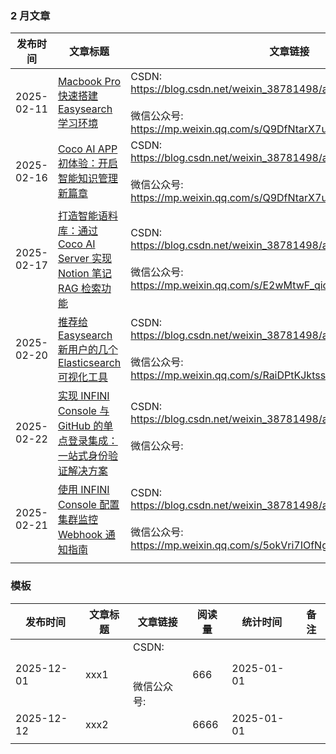 
### 2 月文章

| 发布时间       | 文章标题                                                                                                              | 文章链接                                                                                                                                              | 阅读量（CSDN） | 统计时间       | 备注  |
| ---------- | ----------------------------------------------------------------------------------------------------------------- | ------------------------------------------------------------------------------------------------------------------------------------------------- | --------- | ---------- | --- |
| 2025-02-11 | [Macbook Pro快速搭建Easysearch学习环境](Macbook%20Pro快速搭建Easysearch学习环境.md)                                               | CSDN:<br>https://blog.csdn.net/weixin_38781498/article/details/14557411<br><br>微信公众号:  <br>https://mp.weixin.qq.com/s/Q9DfNtarX7uwvrBKCoQqDA<br>  | 1037      | 2025-03-02 |     |
| 2025-02-16 | [Coco AI APP 初体验：开启智能知识管理新篇章](Coco%20AI%20APP%20初体验：开启智能知识管理新篇章.md)                                               | CSDN:<br>https://blog.csdn.net/weixin_38781498/article/details/145660517<br><br>微信公众号:  <br>https://mp.weixin.qq.com/s/Q9DfNtarX7uwvrBKCoQqDA<br> | 1331      | 2025-03-02 |     |
| 2025-02-17 | [打造智能语料库：通过Coco AI Server 实现 Notion 笔记 RAG 检索功能](打造智能语料库：通过Coco%20AI%20Server%20实现%20Notion%20笔记%20RAG%20检索功能.md) | CSDN:<br>https://blog.csdn.net/weixin_38781498/article/details/145692866<br><br>微信公众号:  <br>https://mp.weixin.qq.com/s/E2wMtwF_qioqb1wwp8CZfg<br> | 1170      | 2025-03-02 |     |
| 2025-02-20 | [推荐给 Easysearch 新用户的几个 Elasticsearch 可视化工具](推荐给%20Easysearch%20新用户的几个%20Elasticsearch%20可视化工具.md)               | CSDN:<br>https://blog.csdn.net/weixin_38781498/article/details/145764424<br><br>微信公众号:  <br>https://mp.weixin.qq.com/s/RaiDPtKJktssJpfd58Tehw<br> | 394       | 2025-03-02 |     |
| 2025-02-22 | [实现 INFINI Console 与 GitHub 的单点登录集成：一站式身份验证解决方案](实现%20INFINI%20Console%20与%20GitHub%20的单点登录集成：一站式身份验证解决方案.md)     | CSDN:<br>https://blog.csdn.net/weixin_38781498/article/details/145792720<br><br>微信公众号:  <br><br>                                                  | 1018      | 2025-03-02 |     |
| 2025-02-21 | [使用 INFINI Console 配置集群监控 Webhook 通知指南](使用%20INFINI%20Console%20配置集群监控%20Webhook%20通知指南.md)                       | CSDN:<br>https://blog.csdn.net/weixin_38781498/article/details/145787827<br><br>微信公众号:  <br>https://mp.weixin.qq.com/s/5okVri7IOfNgtG17wXgH-g<br> | 706       | 2025-03-02 |     |
|            |                                                                                                                   |                                                                                                                                                   |           |            |     |



### 模板

| 发布时间       | 文章标题 | 文章链接                          | 阅读量  | 统计时间       | 备注  |
| ---------- | ---- | ----------------------------- | ---- | ---------- | --- |
| 2025-12-01 | xxx1 | CSDN:<br><br><br>微信公众号:  <br> | 666  | 2025-01-01 |     |
| 2025-12-12 | xxx2 |                               | 6666 | 2025-01-01 |     |
|            |      |                               |      |            |     |




